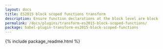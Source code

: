 ```yaml
---
layout: docs
title: ES2015 block scoped functions transform
description: Ensure function declarations at the block level are block scoped
permalink: /docs/plugins/transform-es2015-block-scoped-functions/
package: babel-plugin-transform-es2015-block-scoped-functions
---
```


{% include package_readme.html %}
